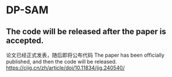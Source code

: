 # DP-SAM
## The code will be released after the paper is accepted.
论文已经正式发表，随后即将公布代码
The paper has been officially published, and then the code will be released.
https://cjig.cn/zh/article/doi/10.11834/jig.240540/